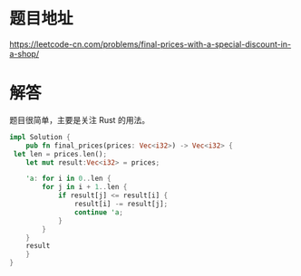 # 题目地址

<https://leetcode-cn.com/problems/final-prices-with-a-special-discount-in-a-shop/>

# 解答

题目很简单，主要是关注 Rust 的用法。

```Rust
impl Solution {
    pub fn final_prices(prices: Vec<i32>) -> Vec<i32> {
 let len = prices.len();
    let mut result:Vec<i32> = prices;

    'a: for i in 0..len {
        for j in i + 1..len {
            if result[j] <= result[i] {
                result[i] -= result[j];
                continue 'a;
            }
        }
    }
    result
    }
}
```
